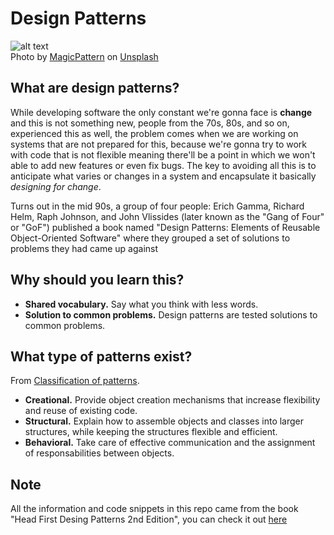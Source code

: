 # Design Patterns
![alt text](https://images.unsplash.com/photo-1605106250963-ffda6d2a4b32?ixid=MnwxMjA3fDB8MHxwaG90by1wYWdlfHx8fGVufDB8fHx8&ixlib=rb-1.2.1&auto=format&fit=crop&w=500&q=80)  
Photo by <a href="https://unsplash.com/@magicpattern?utm_source=unsplash&utm_medium=referral&utm_content=creditCopyText">MagicPattern</a> on <a href="https://unsplash.com/s/photos/design-patterns?utm_source=unsplash&utm_medium=referral&utm_content=creditCopyText">Unsplash</a>
## What are design patterns?
While developing software the only constant we're gonna face is **change** and this is not something new, people from the 70s, 80s, and so on, experienced this as well, the problem comes when we are working on systems that are not prepared for this, because we're gonna try to work with code that is not flexible meaning there'll be a point in which we won't able to add new features or even fix bugs. The key to avoiding all this is to anticipate what varies or changes in a system and encapsulate it basically *designing for change*.

Turns out in the mid 90s, a group of four people: Erich Gamma, Richard Helm, Raph Johnson, and John Vlissides (later known as the "Gang of Four" or "GoF") published a book named "Design Patterns: Elements of Reusable Object-Oriented Software" where they grouped a set of solutions to problems they had came up against

## Why should you learn this?
- **Shared vocabulary.** Say what you think with less words.  
- **Solution to common problems.** Design patterns are tested solutions to common problems.

## What type of patterns exist?  
From [Classification of patterns](https://refactoring.guru/design-patterns/classification).  
- **Creational.** Provide object creation mechanisms that increase flexibility and reuse of existing code.  
- **Structural.** Explain how to assemble objects and classes into larger structures, while keeping the structures flexible and efficient.  
- **Behavioral.** Take care of effective communication and the assignment of responsabilities between objects.


## Note
All the information and code snippets in this repo came from the book "Head First Desing Patterns 2nd Edition", you can check it out [here](https://learning.oreilly.com/library/view/head-first-design/9781492077992/)
